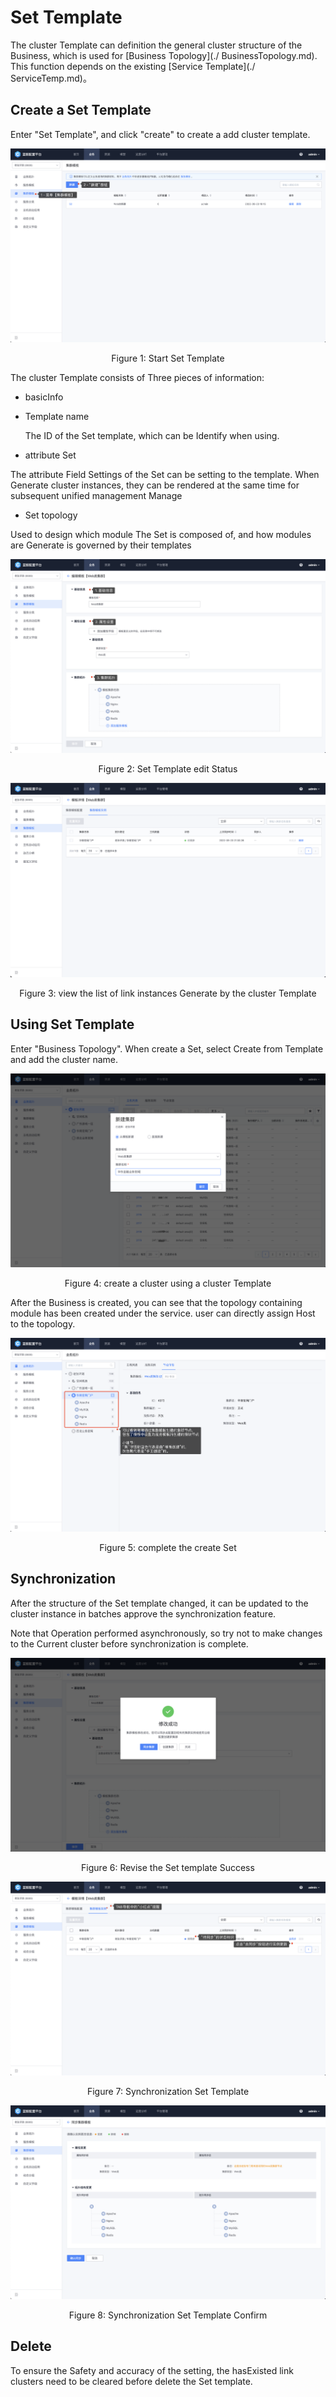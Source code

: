  # Set Template 

 The cluster Template can definition the general cluster structure of the Business, which is used for [Business Topology](./  BusinessTopology.md).  This function depends on the existing [Service Template](./  ServiceTemp.md)。 

 ## Create a Set Template 

 Enter "Set Template", and click "create" to create a add cluster template. 

 ![image-20220923205415153](media/image-20220923205415153.png) 
 <center>Figure 1: Start Set Template</center> 

 The cluster Template consists of Three pieces of information: 

 - basicInfo 

  - Template name 

    The ID of the Set template, which can be Identify when using. 

 - attribute Set 

  The attribute Field Settings of the Set can be setting to the template. When Generate cluster instances, they can be rendered at the same time for subsequent unified management Manage 

 - Set topology 

  Used to design which module The Set is composed of, and how modules are Generate is governed by their templates 

 ![image-20220923205912840](media/image-20220923205912840.png) 
 <center>Figure 2: Set Template edit Status</center> 

 ![image-20220923210058510](media/image-20220923210058510.png) 
 <center>Figure 3: view the list of link instances Generate by the cluster Template</center> 

 ## Using Set Template 

 Enter "Business Topology". When create a Set, select Create from Template and add the cluster name. 

 ![image-20220923210218867](media/image-20220923210218867.png) 
 <center>Figure 4: create a cluster using a cluster Template</center> 

 After the Business is created, you can see that the topology containing module has been created under the service. user can directly assign Host to the topology. 

 ![image-20220923210457208](media/image-20220923210457208.png) 
 <center>Figure 5: complete the create Set</center> 

 ## Synchronization 

 After the structure of the Set template changed, it can be updated to the cluster instance in batches approve the synchronization feature. 

 Note that Operation performed asynchronously, so try not to make changes to the Current cluster before synchronization is complete. 

 ![image-20220923210630604](media/image-20220923210630604.png) 
 <center>Figure 6: Revise the Set template Success</center> 

 ![image-20220923210742836](media/image-20220923210742836.png) 
 <center>Figure 7: Synchronization Set Template</center> 

 ![image-20220923210803772](media/image-20220923210803772.png) 
 <center>Figure 8: Synchronization Set Template Confirm</center> 

 ## Delete 

 To ensure the Safety and accuracy of the setting, the hasExisted link clusters need to be cleared before delete the Set template. 